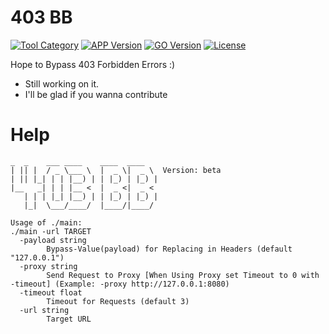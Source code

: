 # 403 BB
[![Tool Category](https://badgen.net/badge/Tool/Bypasser/black)](https://github.com/nxenon/403-bb)
[![APP Version](https://badgen.net/badge/Version/Beta/red)](https://github.com/nxenon/403-bb)
[![GO Version](https://badgen.net/badge/GO/1.18/blue)](https://www.python.org/download/releases/3.0/)
[![License](https://badgen.net/badge/License/GPLv2/purple)](https://github.com/nxenon/403-byebye/blob/master/LICENSE)

Hope to Bypass 403 Forbidden Errors :)
 - Still working on it.
 - I'll be glad if you wanna contribute

# Help    
    _  _    ___ ____    ____  ____  
    | || |  / _ \___ \  |  _ \|  _ \  Version: beta
    | || |_| | | |__) | | |_) | |_) |
    |__   _| | | |__ <  |  _ <|  _ < 
       | | | |_| |__) | | |_) | |_) |
       |_|  \___/____/  |____/|____/
    
    Usage of ./main:
    ./main -url TARGET
      -payload string
            Bypass-Value(payload) for Replacing in Headers (default "127.0.0.1")
      -proxy string
            Send Request to Proxy [When Using Proxy set Timeout to 0 with -timeout] (Example: -proxy http://127.0.0.1:8080)
      -timeout float
            Timeout for Requests (default 3)
      -url string
            Target URL